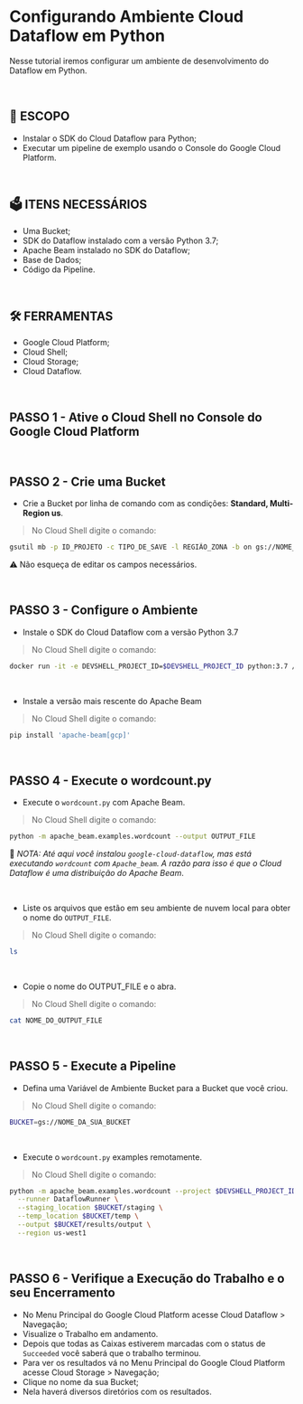# Configurando Ambiente Cloud Dataflow em Python
Nesse tutorial iremos configurar um ambiente de desenvolvimento do Dataflow em Python.

<br>

## :bookmark_tabs: ESCOPO
* Instalar o SDK do Cloud Dataflow para Python;
* Executar um pipeline de exemplo usando o Console do Google Cloud Platform.
<br>

## :ballot_box: ITENS NECESSÁRIOS
* Uma Bucket;
* SDK do Dataflow instalado com a versão Python 3.7;
* Apache Beam instalado no SDK do Dataflow;
* Base de Dados;
* Código da Pipeline.
<br>

## 🛠 FERRAMENTAS
* Google Cloud Platform;
* Cloud Shell;
* Cloud Storage;
* Cloud Dataflow.
<br>

## PASSO 1 - Ative o Cloud Shell no Console do Google Cloud Platform
<br>

## PASSO 2 - Crie uma Bucket
* Crie a Bucket por linha de comando com as condições: **Standard, Multi-Region us**.
> No Cloud Shell digite o comando:
```bash
gsutil mb -p ID_PROJETO -c TIPO_DE_SAVE -l REGIÃO_ZONA -b on gs://NOME_DA_BUCKET
```
:warning: Não esqueça de editar os campos necessários.

<br>

## PASSO 3 - Configure o Ambiente
* Instale o SDK do Cloud Dataflow com a versão Python 3.7
> No Cloud Shell digite o comando:
```bash
docker run -it -e DEVSHELL_PROJECT_ID=$DEVSHELL_PROJECT_ID python:3.7 /bin/bash
```
<br>

* Instale a versão mais rescente do Apache Beam
> No Cloud Shell digite o comando:
```bash
pip install 'apache-beam[gcp]'
```
<br>

## PASSO 4 - Execute o wordcount.py
* Execute o `wordcount.py` com Apache Beam.
> No Cloud Shell digite o comando:
```bash
python -m apache_beam.examples.wordcount --output OUTPUT_FILE
```

:bookmark: *NOTA: Até aqui você instalou `google-cloud-dataflow`, mas está executando `wordcount` com `Apache_beam`. A razão para isso é que o Cloud Dataflow é uma distribuição do Apache Beam*.

<br>

* Liste os arquivos que estão em seu ambiente de nuvem local para obter o nome do `OUTPUT_FILE`.
> No Cloud Shell digite o comando:
```bash
ls
```
<br>

* Copie o nome do OUTPUT_FILE e o abra.
> No Cloud Shell digite o comando:
```bash
cat NOME_DO_OUTPUT_FILE
```
<br>

## PASSO 5 - Execute a Pipeline
* Defina uma Variável de Ambiente Bucket para a Bucket que você criou.
> No Cloud Shell digite o comando:
```bash
BUCKET=gs://NOME_DA_SUA_BUCKET
```
<br>

* Execute o `wordcount.py` examples remotamente.
> No Cloud Shell digite o comando:
```bash
python -m apache_beam.examples.wordcount --project $DEVSHELL_PROJECT_ID \
  --runner DataflowRunner \
  --staging_location $BUCKET/staging \
  --temp_location $BUCKET/temp \
  --output $BUCKET/results/output \
  --region us-west1
  ```
  <br>
  
## PASSO 6 - Verifique a Execução do Trabalho e o seu Encerramento
* No Menu Principal do Google Cloud Platform acesse Cloud Dataflow > Navegação;
* Visualize o Trabalho em andamento.
* Depois que todas as Caixas estiverem marcadas com o status de `Succeeded` você saberá que o trabalho terminou.
* Para ver os resultados vá no Menu Principal do Google Cloud Platform acesse Cloud Storage > Navegação;
* Clique no nome da sua Bucket;
* Nela haverá diversos diretórios com os resultados.
